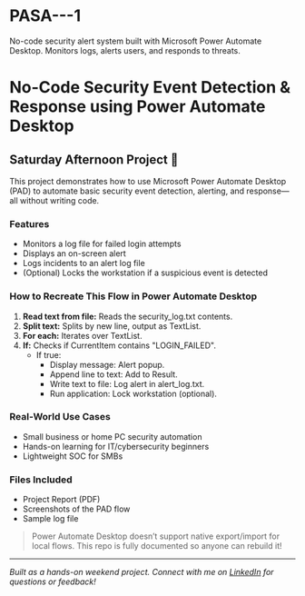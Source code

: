 # PASA---1
No-code security alert system built with Microsoft Power Automate Desktop. Monitors logs, alerts users, and responds to threats.
# No-Code Security Event Detection & Response using Power Automate Desktop

## Saturday Afternoon Project 🚀

This project demonstrates how to use Microsoft Power Automate Desktop (PAD) to automate basic security event detection, alerting, and response—all without writing code.

### Features
- Monitors a log file for failed login attempts
- Displays an on-screen alert
- Logs incidents to an alert log file
- (Optional) Locks the workstation if a suspicious event is detected

### How to Recreate This Flow in Power Automate Desktop

1. **Read text from file:** Reads the security_log.txt contents.
2. **Split text:** Splits by new line, output as TextList.
3. **For each:** Iterates over TextList.
4. **If:** Checks if CurrentItem contains "LOGIN_FAILED".
    - If true:
        - Display message: Alert popup.
        - Append line to text: Add to Result.
        - Write text to file: Log alert in alert_log.txt.
        - Run application: Lock workstation (optional).


### Real-World Use Cases
- Small business or home PC security automation
- Hands-on learning for IT/cybersecurity beginners
- Lightweight SOC for SMBs

### Files Included
- Project Report (PDF)
- Screenshots of the PAD flow
- Sample log file

> Power Automate Desktop doesn’t support native export/import for local flows. This repo is fully documented so anyone can rebuild it!

---
*Built as a hands-on weekend project. Connect with me on [LinkedIn](YOUR-LINKEDIN-PROFILE](https://www.linkedin.com/in/manish-pulluru-918507196/)) for questions or feedback!*

